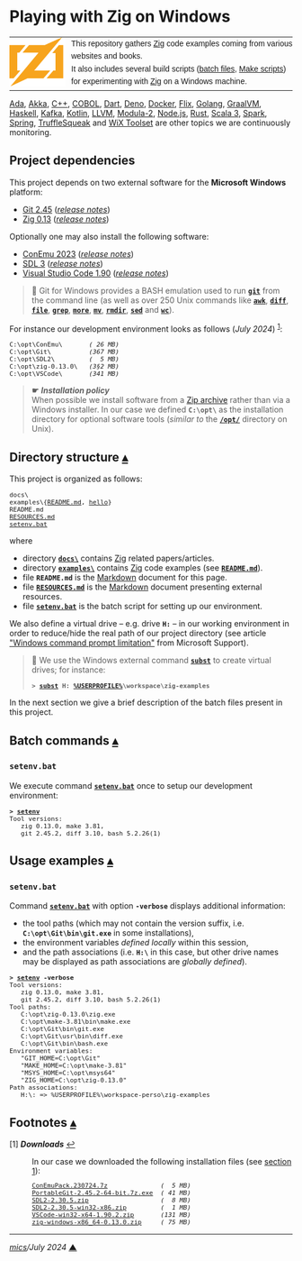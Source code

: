 # <span id="top">Playing with Zig on Windows</span>

<table style="font-family:Helvetica,Arial;line-height:1.6;">
  <tr>
  <td style="border:0;padding:0 10px 0 0;min-width:100px;"><a href="https://ziglang.org/" rel="external"><img src="docs/images/zig-logo.svg" width="100" alt="Rust project"/></a></td>
  <td style="border:0;padding:0;vertical-align:text-top;">This repository gathers <a href="https://ziglang.org/" rel="external">Zig</a> code examples coming from various websites and books.<br/>
  It also includes several build scripts (<a href="https://en.wikibooks.org/wiki/Windows_Batch_Scripting">batch files</a>, <a href="https://makefiletutorial.com/" rel="external">Make scripts</a>) for experimenting with <a href="https://ziglang.org/" rel="external">Zig</a> on a Windows machine.</td>
  </tr>
</table>

[Ada][ada_examples], [Akka][akka_examples], [C++][cpp_examples], [COBOL][cobol_examples], [Dart][dart_examples], [Deno][deno_examples], [Docker][docker_examples], [Flix][flix_examples], [Golang][golang_examples], [GraalVM][graalvm_examples], [Haskell][haskell_examples], [Kafka][kafka_examples], [Kotlin][kotlin_examples], [LLVM][llvm_examples], [Modula-2][m2_examples], [Node.js][nodejs_examples], [Rust][rust_examples], [Scala 3][scala3_examples], [Spark][spark_examples], [Spring][spring_examples], [TruffleSqueak][trufflesqueak_examples] and [WiX Toolset][wix_examples] are other topics we are continuously monitoring.

## <span id="proj_deps">Project dependencies</span>

This project depends on two external software for the **Microsoft Windows** platform:

- [Git 2.45][git_downloads] ([*release notes*][git_relnotes])
- [Zig 0.13][zig_downloads] ([*release notes*][zig_relnotes])

Optionally one may also install the following software:

- [ConEmu 2023][conemu_downloads] ([*release notes*][conemu_relnotes])
- [SDL 3][sdl_downloads] ([*release notes*][sdl_relnotes])
- [Visual Studio Code 1.90][vscode_downloads] ([*release notes*][vscode_relnotes])

> **:mag_right:** Git for Windows provides a BASH emulation used to run [**`git`**][git_docs] from the command line (as well as over 250 Unix commands like [**`awk`**][man1_awk], [**`diff`**][man1_diff], [**`file`**][man1_file], [**`grep`**][man1_grep], [**`more`**][man1_more], [**`mv`**][man1_mv], [**`rmdir`**][man1_rmdir], [**`sed`**][man1_sed] and [**`wc`**][man1_wc]).

For instance our development environment looks as follows (*July 2024*) <sup id="anchor_01">[1](#footnote_01)</sup>:

<pre style="font-size:80%;">
C:\opt\ConEmu\       <i>( 26 MB)</i>
C:\opt\Git\          <i>(367 MB)</i>
C:\opt\SDL2\         <i>(  5 MB)</i>
C:\opt\zig-0.13.0\   <i>(3§2 MB)</i>
C:\opt\VSCode\       <i>(341 MB)</i>
</pre>

> **&#9755;** ***Installation policy***<br/>
> When possible we install software from a [Zip archive][zip_archive] rather than via a Windows installer. In our case we defined **`C:\opt\`** as the installation directory for optional software tools (*similar to* the [**`/opt/`**][linux_opt] directory on Unix).

## <span id="structure">Directory structure</span> [**&#x25B4;**](#top)

This project is organized as follows:
<pre style="font-size:80%;">
docs\
examples\{<a href="examples/README.md">README.md</a>, <a href="./examples/hello/">hello</a>}
README.md
<a href="RESOURCES.md">RESOURCES.md</a>
<a href="setenv.bat">setenv.bat</a>
</pre>

where

- directory [**`docs\`**](docs/) contains [Zig][zig_lang] related papers/articles.
- directory [**`examples\`**](examples/) contains [Zig][zig_lang] code examples (see [**`README.md`**](./examples/README.md)).
- file **`README.md`** is the [Markdown][github_markdown] document for this page.
- file [**`RESOURCES.md`**](RESOURCES.md) is the [Markdown][github_markdown] document presenting external resources.
- file [**`setenv.bat`**](setenv.bat) is the batch script for setting up our environment.

We also define a virtual drive &ndash; e.g. drive **`H:`** &ndash; in our working environment in order to reduce/hide the real path of our project directory (see article ["Windows command prompt limitation"][windows_limitation] from Microsoft Support).

> **:mag_right:** We use the Windows external command [**`subst`**][windows_subst] to create virtual drives; for instance:
>
> <pre style="font-size:80%;">
> <b>&gt; <a href="https://docs.microsoft.com/en-us/windows-server/administration/windows-commands/subst">subst</a> H: <a href="https://en.wikipedia.org/wiki/Environment_variable#Default_values">%USERPROFILE%</a>\workspace\zig-examples</b>
> </pre>

In the next section we give a brief description of the batch files present in this project.

## <span id="batch_commands">Batch commands</span> [**&#x25B4;**](#top)

### **`setenv.bat`**

We execute command [**`setenv.bat`**](setenv.bat) once to setup our development environment:

<pre style="font-size:80%;">
<b>&gt; <a href="setenv.bat">setenv</a></b>
Tool versions:
   zig 0.13.0, make 3.81,
   git 2.45.2, diff 3.10, bash 5.2.26(1)
</pre>

## <span id="usage_examples">Usage examples</span> [**&#x25B4;**](#top)

### **`setenv.bat`**

Command [**`setenv.bat`**](setenv.bat) with option **`-verbose`** displays additional information:
- the tool paths (which may not contain the version suffix, i.e. **`C:\opt\Git\bin\git.exe`** in some installations),
- the environment variables *defined locally* within this session,
- and the path associations (i.e. **`H:\`** in this case, but other drive names may be displayed as path associations are *globally defined*).

<pre style="font-size:80%;">
<b>&gt; <a href="setenv.bat">setenv</a> -verbose</b>
Tool versions:
   zig 0.13.0, make 3.81,
   git 2.45.2, diff 3.10, bash 5.2.26(1)
Tool paths:
   C:\opt\zig-0.13.0\zig.exe
   C:\opt\make-3.81\bin\make.exe
   C:\opt\Git\bin\git.exe
   C:\opt\Git\usr\bin\diff.exe
   C:\opt\Git\bin\bash.exe
Environment variables:
   "GIT_HOME=C:\opt\Git"
   "MAKE_HOME=C:\opt\make-3.81"
   "MSYS_HOME=C:\opt\msys64"
   "ZIG_HOME=C:\opt\zig-0.13.0"
Path associations:
   H:\: => %USERPROFILE%\workspace-perso\zig-examples
</pre>

<!--=======================================================================-->

## <span id="footnotes">Footnotes</span> [**&#x25B4;**](#top)

<span id="footnote_01">[1]</span> ***Downloads*** [↩](#anchor_01)

<dl><dd>
In our case we downloaded the following installation files (see <a href="#proj_deps">section 1</a>):
</dd>
<dd>
<pre style="font-size:80%;">
<a href="https://github.com/Maximus5/ConEmu/releases/tag/v23.07.24" rel="external">ConEmuPack.230724.7z</a>              <i>(  5 MB)</i>
<a href="https://git-scm.com/download/win" rel="external">PortableGit-2.45.2-64-bit.7z.exe</a>  <i>( 41 MB)</i>
<a href="https://github.com/libsdl-org/SDL/releases" rel="external">SDL2-2.30.5.zip</a>                   <i>(  8 MB)</i>
<a href="https://github.com/libsdl-org/SDL/releases" rel="external">SDL2-2.30.5-win32-x86.zip</a>         <i>(  1 MB)</i>
<a href="https://code.visualstudio.com/Download#" rel="external">VSCode-win32-x64-1.90.2.zip</a>       <i>(131 MB)</i>
<a href="https://ziglang.org/download/" rel="external">zig-windows-x86_64-0.13.0.zip</a>     <i>( 75 MB)</i>
</pre>
</dd></dl>

***

*[mics](https://lampwww.epfl.ch/~michelou/)/July 2024* [**&#9650;**](#top)
<span id="bottom">&nbsp;</span>

<!-- link refs -->

[ada_examples]: https://github.com/michelou/ada-examples#top
[akka_examples]: https://github.com/michelou/akka-examples#top
[cobol_examples]: https://github.com/michelou/cobol-examples#top
[conemu_downloads]: https://github.com/Maximus5/ConEmu/releases
[conemu_relnotes]: https://conemu.github.io/blog/2023/07/24/Build-230724.html
[cpp_examples]: https://github.com/michelou/cpp-examples#top
[dart_examples]: https://github.com/michelou/dart-examples#top
[deno_examples]: https://github.com/michelou/deno-examples#top
[docker_examples]: https://github.com/michelou/docker-examples#top
[flix_examples]: https://github.com/michelou/flix-examples#top
[git_docs]: https://git-scm.com/docs/git
[git_downloads]: https://git-scm.com/download/win
[github_markdown]: https://github.github.com/gfm/
[git_relnotes]: https://raw.githubusercontent.com/git/git/master/Documentation/RelNotes/2.45.2.txt
[golang_examples]: https://github.com/michelou/golang-examples#top
[graalvm_examples]: https://github.com/michelou/graalvm-examples#top
[haskell_examples]: https://github.com/michelou/haskell-examples#top
[kafka_examples]: https://github.com/michelou/kafka-examples#top
[kotlin_examples]: https://github.com/michelou/kotlin-examples#top
[linux_opt]: https://tldp.org/LDP/Linux-Filesystem-Hierarchy/html/opt.html
[llvm_examples]: https://github.com/michelou/llvm-examples#top
[m2_examples]: https://github.com/michelou/m2-examples#top
[man1_awk]: https://www.linux.org/docs/man1/awk.html
[man1_diff]: https://www.linux.org/docs/man1/diff.html
[man1_file]: https://www.linux.org/docs/man1/file.html
[man1_grep]: https://www.linux.org/docs/man1/grep.html
[man1_more]: https://www.linux.org/docs/man1/more.html
[man1_mv]: https://www.linux.org/docs/man1/mv.html
[man1_rmdir]: https://www.linux.org/docs/man1/rmdir.html
[man1_sed]: https://www.linux.org/docs/man1/sed.html
[man1_wc]: https://www.linux.org/docs/man1/wc.html
[nodejs_examples]: https://github.com/michelou/nodejs-examples#top
[rust_examples]: https://github.com/michelou/rust-examples#top
[sdl_downloads]: https://www.libsdl.org/
[sdl_relnotes]: https://github.com/libsdl-org/SDL/releases/tag/release-2.30.5
[scala3_examples]: https://github.com/michelou/dotty-examples#top
[spark_examples]: https://github.com/michelou/spark-examples#top
[spring_examples]: https://github.com/michelou/spring-examples#top
[trufflesqueak_examples]: https://github.com/michelou/trufflesqueak-examples#top
[vscode_downloads]: https://code.visualstudio.com/#alt-downloads
[vscode_relnotes]: https://code.visualstudio.com/updates/
[windows_limitation]: https://support.microsoft.com/en-gb/help/830473/command-prompt-cmd-exe-command-line-string-limitation
[windows_subst]: https://docs.microsoft.com/en-us/windows-server/administration/windows-commands/subst
[wix_examples]: https://github.com/michelou/wix-examples#top
[zig_downloads]: https://ziglang.org/download/
[zig_lang]: https://ziglang.org/
[zig_relnotes]: https://ziglang.org/download/0.13.0/release-notes.html
[zip_archive]: https://www.howtogeek.com/178146/
